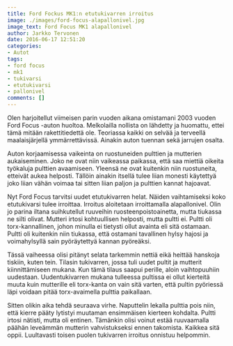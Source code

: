 ```yaml
---
title: Ford Fockus MK1:n etutukivarren irroitus
image: ./images/ford-focus-alapallonivel.jpg
image_text: Ford Focus MK1 alapallonivel
author: Jarkko Tervonen
date: 2016-06-17 12:51:20
categories:
- Autot
tags:
- ford focus
- mk1
- tukivarsi
- etutukivarsi
- pallonivel
comments: []
---
```

Olen harjoitellut viimeisen parin vuoden aikana omistamani 2003 vuoden Ford Focus -auton huoltoa. Melkolailla nollista on lähdetty ja huomattu, ettei tämä mitään rakettitiedettä ole. Teoriassa kaikki on selvää ja terveellä maalaisjärjellä ymmärrettävissä. Ainakin auton tuennan sekä jarrujen osalta.

Auton korjaamisessa vaikeinta on ruostuneiden pulttien ja mutterien aukaiseminen. Joko ne ovat niin vaikeassa paikassa, että saa miettiä oikeita työkaluja pulttien avaamiseen. Yleensä ne ovat kuitenkin niin ruostuneita, etteivät aukea helposti. Tällöin ainakin itsellä tulee liian monesti käytettyä joko liian vähän voimaa tai sitten liian paljon ja pulttien kannat hajoavat.

Nyt Ford Focus tarvitsi uudet etutukivarren helat. Näiden vaihtamiseksi koko etutukivarsi tulee irroittaa. Irroitus aloitetaan irroittamalla alapallonivel. Olin jo parina iltana suihkutellut ruuveihin ruosteenpoistoainetta, mutta tiukassa ne silti olivat. Mutteri irtosi kohtuullisen helposti, mutta pultti ei. Pultti oli torx-kannallinen, johon minulla ei tietysti ollut avainta eli sitä ostamaan. Pultti oli kuitenkin niin tiukassa, että ostamani tavallinen hylsy hajosi ja voimahylsyllä sain pyöräytettyä kannan pyöreäksi.

Tässä vaiheessa olisi pitänyt selata tarkemmin nettiä eikä heittää hanskoja tiskiin, kuten tein. Tilasin tukivarren, jossa tuli uudet pultit ja mutterit kiinnittämiseen mukana. Kun tämä tilaus saapui perille, aloin vaihtopuuhiin uudestaan. Uudentukivarren mukana tulleessa pultissa ei ollut kierteitä muuta kuin mutterille eli torx-kanta on vain sitä varten, että pultin pyöriessä läpi voidaan pitää torx-avaimella pulttia paikallaan.

Sitten olikin aika tehdä seuraava virhe. Naputtelin lekalla pulttia pois niin, että kierre pääty lytistyi muutaman ensimmäisen kierteen kohdalta. Pultti irtosi nätisti, mutta oli entinen. Tämänkin olisi voinut estää ruuvaamalla päähän leveämmän mutterin vahvistukseksi ennen takomista. Kaikkea sitä oppii. Luultavasti toisen puolen tukivarren irroitus onnistuu helpommin.
